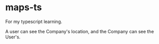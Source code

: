 # maps-ts

For my typescript learning.

A user can see the Company's location, and the Company can see the User's.
